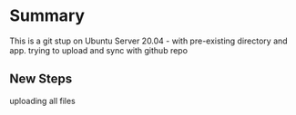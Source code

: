 # Summary
This is a git stup on Ubuntu Server 20.04 - with pre-existing directory and app. trying to upload and sync with github repo

## New Steps
uploading all files
